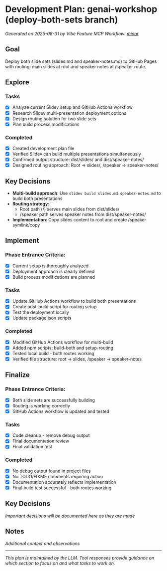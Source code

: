 # Development Plan: genai-workshop (deploy-both-sets branch)

*Generated on 2025-08-31 by Vibe Feature MCP*
*Workflow: [minor](https://mrsimpson.github.io/responsible-vibe-mcp/workflows/minor)*

## Goal
Deploy both slide sets (slides.md and speaker-notes.md) to GitHub Pages with routing: main slides at root and speaker notes at /speaker route.

## Explore
### Tasks
- [x] Analyze current Slidev setup and GitHub Actions workflow
- [x] Research Slidev multi-presentation deployment options
- [x] Design routing solution for two slide sets
- [x] Plan build process modifications

### Completed
- [x] Created development plan file
- [x] Verified Slidev can build multiple presentations simultaneously
- [x] Confirmed output structure: dist/slides/ and dist/speaker-notes/
- [x] Designed routing approach: Root → slides/, /speaker → speaker-notes/

## Key Decisions
- **Multi-build approach**: Use `slidev build slides.md speaker-notes.md` to build both presentations
- **Routing strategy**: 
  - Root path (/) serves main slides from dist/slides/
  - /speaker path serves speaker notes from dist/speaker-notes/
- **Implementation**: Copy slides content to root and create /speaker symlink/copy

## Implement

### Phase Entrance Criteria:
- [x] Current setup is thoroughly analyzed
- [x] Deployment approach is clearly defined
- [x] Build process modifications are planned

### Tasks
- [x] Update GitHub Actions workflow to build both presentations
- [x] Create post-build script for routing setup
- [x] Test the deployment locally
- [x] Update package.json scripts

### Completed
- [x] Modified GitHub Actions workflow for multi-build
- [x] Added npm scripts: build-both and setup-routing
- [x] Tested local build - both routes working
- [x] Verified file structure: root → slides, /speaker → speaker-notes

## Finalize

### Phase Entrance Criteria:
- [x] Both slide sets are successfully building
- [x] Routing is working correctly
- [x] GitHub Actions workflow is updated and tested

### Tasks
- [x] Code cleanup - remove debug output
- [x] Final documentation review
- [x] Final validation test

### Completed
- [x] No debug output found in project files
- [x] No TODO/FIXME comments requiring action
- [x] Documentation accurately reflects implementation
- [x] Final build test successful - both routes working

## Key Decisions
*Important decisions will be documented here as they are made*

## Notes
*Additional context and observations*

---
*This plan is maintained by the LLM. Tool responses provide guidance on which section to focus on and what tasks to work on.*
